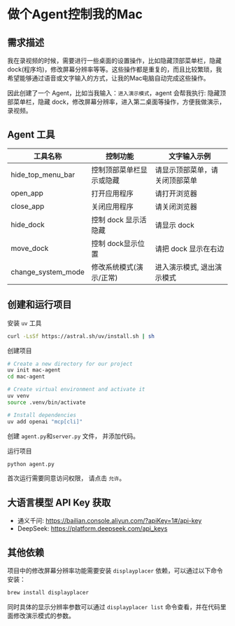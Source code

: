 # 做个Agent控制我的Mac


## 需求描述

我在录视频的时候，需要进行一些桌面的设置操作，比如隐藏顶部菜单栏，隐藏 dock(程序坞)，修改屏幕分辨率等等。这些操作都是重复的，而且比较繁琐，我希望能够通过语音或文字输入的方式，让我的Mac电脑自动完成这些操作。

因此创建了一个 Agent，比如当我输入：`进入演示模式`，agent 会帮我执行: 隐藏顶部菜单栏，隐藏 dock，修改屏幕分辨率，进入第二桌面等操作，方便我做演示，录视频。

## Agent 工具

| 工具名称 | 控制功能 | 文字输入示例 |
| --- | --- | --- |
| hide_top_menu_bar | 控制顶部菜单栏显示或隐藏 | 请显示顶部菜单，请关闭顶部菜单 |
| open_app | 打开应用程序 | 请打开浏览器 |
| close_app | 关闭应用程序 | 请关闭浏览器 |
| hide_dock | 控制 dock 显示活隐藏 | 请显示 dock |
| move_dock | 控制 dock显示位置 | 请把 dock 显示在右边 |
| change_system_mode | 修改系统模式(演示/正常) | 进入演示模式, 退出演示模式 |


## 创建和运行项目

安装 `uv` 工具
```bash
curl -LsSf https://astral.sh/uv/install.sh | sh
```

创建项目
```bash
# Create a new directory for our project
uv init mac-agent
cd mac-agent

# Create virtual environment and activate it
uv venv
source .venv/bin/activate

# Install dependencies
uv add openai "mcp[cli]"
```

创建 `agent.py`和`server.py` 文件， 并添加代码。

运行项目
```bash
python agent.py
```
首次运行需要同意访问权限， 请点击 `允许`。

## 大语言模型 API Key 获取

 * 通义千问: https://bailian.console.aliyun.com/?apiKey=1#/api-key
 * DeepSeek: https://platform.deepseek.com/api_keys

## 其他依赖

项目中的修改屏幕分辨率功能需要安装 `displayplacer` 依赖，可以通过以下命令安装：
```bash
brew install displayplacer
```
同时具体的显示分辨率参数可以通过 `displayplacer list` 命令查看，并在代码里面修改演示模式的参数。

